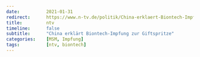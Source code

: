 ```yaml
---
date:          2021-01-31
redirect:      https://www.n-tv.de/politik/China-erklaert-Biontech-Impfung-zur-Giftspritze-article22323254.html
title:         ntv
timeline:      false
subtitle:      "China erklärt Biontech-Impfung zur Giftspritze"
categories:    [MSM, Impfung]
tags:          [ntv, biontech]
---
```

